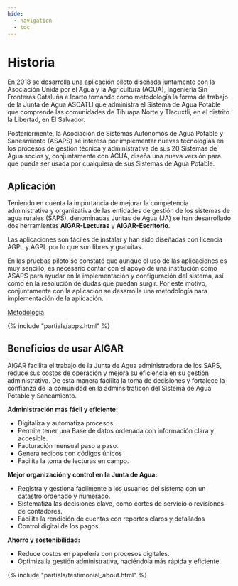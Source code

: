```yaml
---
hide:
  - navigation
  - toc
---
```


# Historia

En 2018 se desarrolla una aplicación piloto diseñada juntamente con la Asociación Unida por el Agua y la Agricultura (ACUA), Ingeniería Sin Fronteras Cataluña e Icarto tomando como metodología la forma de trabajo de la Junta de Agua ASCATLI que administra el Sistema de Agua Potable que comprende las comunidades de Tihuapa Norte y Tlacuxtli, en el distrito la Libertad, en El Salvador.

Posteriormente, la Asociación de Sistemas Autónomos de Agua Potable y Saneamiento (ASAPS) se interesa por implementar nuevas tecnologías en los procesos de gestión técnica y administrativa de sus 20 Sistemas de Agua socios y, conjuntamente con ACUA, diseña una nueva versión para que pueda ser usada por cualquiera de sus Sistemas de Agua Potable.

## Aplicación

Teniendo en cuenta la importancia de mejorar la competencia administrativa y organizativa de las entidades de gestión de los sistemas de agua rurales (SAPS), denominadas Juntas de Agua (JA) se han desarrollado dos herramientas **AIGAR-Lecturas** y **AIGAR-Escritorio**.

Las aplicaciones son fáciles de instalar y han sido diseñadas con licencia AGPL y AGPL por lo que son libres y gratuitas.

En las pruebas piloto se constató que aunque el uso de las aplicaciones es muy sencillo, es necesario contar con el apoyo de una institución como ASAPS para ayudar en la implementación y configuración del sistema, así como en la resolución de dudas que puedan surgir. Por este motivo, conjuntamente con la aplicación se desarrolla una metodología para implementación de la aplicación.

[Metodología](methodology.md)

{% include "partials/apps.html" %}

## Beneficios de usar AIGAR

AIGAR facilita el trabajo de la Junta de Agua administradora de los SAPS, reduce sus costos de operación y mejora su eficiencia en su gestión administrativa. De esta manera facilita la toma de decisiones y fortalece la confianza de la comunidad en la adminsitraticón del Sistema de Agua Potable y Saneamiento.

**Administración más fácil y eficiente:**

- Digitaliza y automatiza procesos.
- Permite tener una Base de datos ordenada con información clara y accesible.
- Facturación mensual paso a paso.
- Genera recibos con códigos únicos
- Facilita la toma de lecturas en campo.

**Mejor organización y control en la Junta de Agua:**

- Registra y gestiona fácilmente a los usuarios del sistema con un catastro ordenado y numerado.
- Sistematiza las decisiones clave, como cortes de servicio o revisiones de contadores.
- Facilita la rendición de cuentas con reportes claros y detallados
- Control digital de los pagos.

**Ahorro y sostenibilidad:**

- Reduce costos en papelería con procesos digitales.
- Optimiza la gestión administrativa, haciéndola más rápida y eficiente.

{% include "partials/testimonial_about.html" %}
